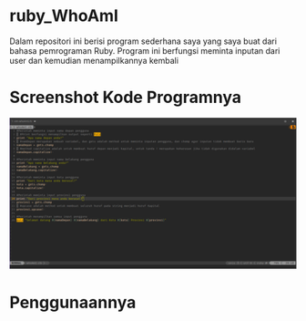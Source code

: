 # ruby_WhoAmI
  Dalam repositori ini berisi program sederhana saya yang saya buat dari bahasa pemrograman Ruby.
Program ini berfungsi meminta inputan dari user dan kemudian menampilkannya kembali

# Screenshot Kode Programnya
![screenshot](https://raw.githubusercontent.com/roniardiyanto/ruby_WhoAmI/master/assets/screenshot.png)

# Penggunaannya
